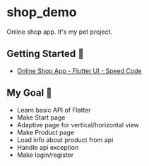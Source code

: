 # shop_demo

Online shop app. It's my pet project.

## Getting Started 📖

- [Online Shop App - Flutter UI - Speed Code](https://youtu.be/XBKzpTz65Io)

## My Goal 🚀

- Learn basic API of Flatter
- Make Start page
- Adaptive page for vertical/horizontal view
- Make Product page
- Load info about product from api
- Handle api exception
- Make login/register

